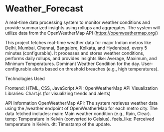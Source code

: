 # Weather_Forecast
 A real-time data processing system to monitor weather conditions and provide summarized insights using rollups and aggregates. The system will utilize data from the OpenWeatherMap API (https://openweathermap.org/)

This project fetches real-time weather data for major Indian metros like Delhi, Mumbai, Chennai, Bangalore, Kolkata, and Hyderabad, every 5 minutes (configurable). It processes and stores weather conditions, performs daily rollups, and provides insights like:
Average, Maximum, and Minimum Temperatures.
Dominant Weather Condition for the day.
User-configurable alerts based on threshold breaches (e.g., high temperatures).

Technologies Used

Frontend: HTML, CSS, JavaScript
API: OpenWeatherMap API
Visualization Libraries: Chart.js (for visualizing trends and alerts)

API Information
OpenWeatherMap API: The system retrieves weather data using the /weather endpoint of OpenWeatherMap for each metro city. The data fetched includes:
main: Main weather condition (e.g., Rain, Clear).
temp: Temperature in Kelvin (converted to Celsius).
feels_like: Perceived temperature in Kelvin.
dt: Timestamp of the update.
